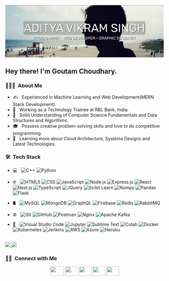 <img src="https://raw.githubusercontent.com/AVS1508/AVS1508/master/assets/Aditya%20Vikram%20Singh%20Banner.png">

<h2> Hey there! I'm Goutam Choudhary.</h2>

<h3> 👨🏻‍💻 &nbsp;About Me </h3>

- ✍️ &nbsp; Experienced in Machine Learning and Web Development(MERN Stack Development).
- 💼 &nbsp; Working as a Technology Trainee at RBL Bank, India.
- 🤔 &nbsp; Solid Understanding of Computer Science Fundamentals and Data Structures and Algorithms.
- 🎓 &nbsp; Possess creative problem-solving skills and love to do competitive programming.
- 🌱 &nbsp; Learning more about Cloud Architecture, Systems Designs and Latest Technologies.


<h3> 🛠 &nbsp;Tech Stack</h3>

- 💻 &nbsp;
  ![C++](https://img.shields.io/badge/C%2B%2B-00599C?style=for-the-badge&logo=c%2B%2B&logoColor=white)
  ![Python](https://img.shields.io/badge/Python-3776AB?style=for-the-badge&logo=python&logoColor=white)
- 🌐 &nbsp;
  ![HTML5](https://img.shields.io/badge/HTML5-E34F26?style=for-the-badge&logo=html5&logoColor=white)
  ![CSS](https://img.shields.io/badge/CSS3-1572B6?style=for-the-badge&logo=css3&logoColor=white)
  ![JavaScript](https://img.shields.io/badge/JavaScript-F7DF1E?style=for-the-badge&logo=javascript&logoColor=black)
  ![Node.js](https://img.shields.io/badge/Node.js-339933?style=for-the-badge&logo=nodedotjs&logoColor=white)
  ![Express.js](https://img.shields.io/badge/Express.js-000000?style=for-the-badge&logo=express&logoColor=white)
  ![React](https://img.shields.io/badge/React-20232A?style=for-the-badge&logo=react&logoColor=61DAFB)
  ![Next.js](https://img.shields.io/badge/next.js-000000?style=for-the-badge&logo=nextdotjs&logoColor=white)
  ![TypeScript](https://img.shields.io/badge/TypeScript-007ACC?style=for-the-badge&logo=typescript&logoColor=white)
  ![JQuery](https://img.shields.io/badge/jQuery-0769AD?style=for-the-badge&logo=jquery&logoColor=white)
  ![Scikit Learn](https://img.shields.io/badge/scikit_learn-F7931E?style=for-the-badge&logo=scikit-learn&logoColor=white)
  ![Numpy](https://img.shields.io/badge/Numpy-777BB4?style=for-the-badge&logo=numpy&logoColor=white)
  ![Pandas](https://img.shields.io/badge/Pandas-2C2D72?style=for-the-badge&logo=pandas&logoColor=white)
  ![Flask](https://img.shields.io/badge/Flask-000000?style=for-the-badge&logo=flask&logoColor=white)
  
- 🛢 &nbsp;
  ![MySQL](https://img.shields.io/badge/MySQL-00000F?style=for-the-badge&logo=mysql&logoColor=white)
  ![MongoDB](https://img.shields.io/badge/MongoDB-4EA94B?style=for-the-badge&logo=mongodb&logoColor=white)
  ![GraphQL](https://img.shields.io/badge/GraphQl-E10098?style=for-the-badge&logo=graphql&logoColor=white)
  ![Firebase](https://img.shields.io/badge/firebase-ffca28?style=for-the-badge&logo=firebase&logoColor=black)
  ![Redis](https://img.shields.io/badge/redis-%23DD0031.svg?&style=for-the-badge&logo=redis&logoColor=white)
  ![RabbitMQ](https://img.shields.io/badge/rabbitmq-%23FF6600.svg?&style=for-the-badge&logo=rabbitmq&logoColor=white)
  
- ⚙️ &nbsp;
  ![Git](https://img.shields.io/badge/Git-F05032?style=for-the-badge&logo=git&logoColor=white)
  ![GitHub](https://img.shields.io/badge/GitHub-100000?style=for-the-badge&logo=github&logoColor=white)
  ![Postman](https://img.shields.io/badge/Postman-FF6C37?style=for-the-badge&logo=Postman&logoColor=white)
  ![Nginx](https://img.shields.io/badge/Nginx-009639?style=for-the-badge&logo=nginx&logoColor=white)
  ![Apache Kafka](https://img.shields.io/badge/Apache_Kafka-231F20?style=for-the-badge&logo=apache-kafka&logoColor=white)
  
- 🔧 &nbsp;
  ![Visual Studio Code](https://img.shields.io/badge/Visual_Studio_Code-0078D4?style=for-the-badge&logo=visual%20studio%20code&logoColor=white)
  ![Jupyter](https://img.shields.io/badge/Jupyter-F37626.svg?&style=for-the-badge&logo=Jupyter&logoColor=white)
  ![Sublime Text](https://img.shields.io/badge/sublime_text-%23575757.svg?&style=for-the-badge&logo=sublime-text&logoColor=important)
  ![Colab](https://img.shields.io/badge/Colab-F9AB00?style=for-the-badge&logo=googlecolab&color=525252)
  ![Docker](https://img.shields.io/badge/Docker-2CA5E0?style=for-the-badge&logo=docker&logoColor=white)
  ![Kubernetes](https://img.shields.io/badge/kubernetes-326ce5.svg?&style=for-the-badge&logo=kubernetes&logoColor=white)
  ![Jenkins](https://img.shields.io/badge/Jenkins-D24939?style=for-the-badge&logo=Jenkins&logoColor=white)
  ![AWS](https://img.shields.io/badge/Amazon_AWS-232F3E?style=for-the-badge&logo=amazon-aws&logoColor=white)
  ![Azure](https://img.shields.io/badge/microsoft%20azure-0089D6?style=for-the-badge&logo=microsoft-azure&logoColor=white)
  ![Heroku](https://img.shields.io/badge/Heroku-430098?style=for-the-badge&logo=heroku&logoColor=white)

<br/>

<a href="https://github.com/AVS1508">
  <img height="180em" src="https://github-readme-stats.vercel.app/api?username=GoutamChoudhary&theme=buefy&show_icons=true" />
  <img height="180em" src="https://github-readme-stats.vercel.app/api/top-langs/?username=GoutamChoudhary&theme=buefy&layout=compact" />
</a>

<br/>

<h3> 🤝🏻 &nbsp;Connect with Me </h3>

<p align="center">
  <a href="https://www.linkedin.com/in/goutam-choudhary/" alt="Linkedin"><img src="https://img.flaticon.com/icons/png/512/174/174857.png?size=1200x630f&pad=10,10,10,10&ext=png&bg=FFFFFFFF" height="30" width="45"></a>
  <a href="https://www.instagram.com/meenitish" alt="Facebook"><img src="https://upload.wikimedia.org/wikipedia/commons/thumb/a/a5/Instagram_icon.png/1024px-Instagram_icon.png" height="30" width="40"></a>
  <a href="https://codeforces.com/profile/Goutam_Choudhary" alt="Codechef"><img src="https://play-lh.googleusercontent.com/zaldniLc2XTBhNlCDR4hcD5bcRYHZ56_lO0yA2Qu-cADShy1_HDWrICSvv0EPTX79WY" height="30" width="40"></a>
  <a href="https://leetcode.com/Goutam_Choudhary/" alt="Leetcode"><img src="https://cdn.iconscout.com/icon/free/png-512/leetcode-3628885-3030025.png" height="30" width="40"></a>
  <a href="mailto:goutamchoudhary4053@gmail.com" alt="Contact me"><img src="https://storage.googleapis.com/gweb-uniblog-publish-prod/images/Gmail.max-1100x1100.png" height="30" width="40"></a>
</p>
